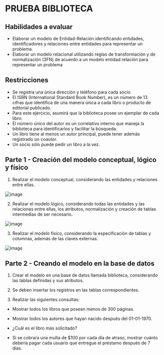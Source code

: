 # PRUEBA BIBLIOTECA

## Habilidades a evaluar
-  Elaborar un modelo de Entidad-Relación identificando entidades, identificadores y
relaciones entre entidades para representar un problema.
-  Elaborar un modelo relacional utilizando reglas de transformación y de normalización
(3FN) de acuerdo a un modelo entidad relación para representar un problema

## Restricciones
- Se registra una única dirección y teléfono para cada socio.
- El ISBN (International Standard Book Number), es un número de 13 cifras que
identifica de una manera única a cada libro o producto de editorial publicado.
- Para este ejercicio, asumirá que la biblioteca posee un ejemplar de cada libro.
- El número único del autor es un correlativo interno que maneja la biblioteca para
identificarlos y facilitar la búsqueda.
- Un libro tiene al menos un autor principal, puede tener además registrado un coautor.
- Un socio sólo puede pedir un libro a la vez.

## Parte 1 - Creación del modelo conceptual, lógico y físico
1. Realizar el modelo conceptual, considerando las entidades y relaciones entre ellas.

![image](https://user-images.githubusercontent.com/98556305/166124181-b2949e4c-1e0e-4a09-bc58-8a37da55efa8.png)

2. Realizar el modelo lógico, considerando todas las entidades y las relaciones entre ellas, los atributos, normalización y creación de tablas intermedias de ser necesario.

![image](https://user-images.githubusercontent.com/98556305/166124208-375ce15c-861b-48f2-a420-d41b6cff0859.png)

3. Realizar el modelo físico, considerando la especificación de tablas y columnas, además de las claves externas.

![image](https://user-images.githubusercontent.com/98556305/166124222-3f066e48-c084-4cea-a5d9-2556756d745e.png)

## Parte 2 - Creando el modelo en la base de datos
1. Crear el modelo en una base de datos llamada biblioteca, considerando las tablas
definidas y sus atributos.

2. Se deben insertar los registros en las tablas correspondientes.

3. Realizar las siguientes consultas:
- Mostrar todos los libros que posean menos de 300 páginas.

-  Mostrar todos los autores que hayan nacido después del 01-01-1970.

- ¿Cuál es el libro más solicitado? 

- Si se cobrara una multa de $100 por cada día de atraso, mostrar cuánto
debería pagar cada usuario que entregue el préstamo después de 7 días.


